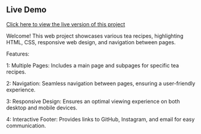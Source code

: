 ## Live Demo
[Click here to view the live version of this project](https://047hashim.github.io/tea-recipe/)

Welcome! This web project showcases various tea recipes, highlighting HTML, CSS, responsive web design, and navigation between pages.

Features:

1: Multiple Pages: Includes a main page and subpages for specific tea recipes.

2: Navigation: Seamless navigation between pages, ensuring a user-friendly experience.

3: Responsive Design: Ensures an optimal viewing experience on both desktop and mobile devices.

4: Interactive Footer: Provides links to GitHub, Instagram, and email for easy communication.
